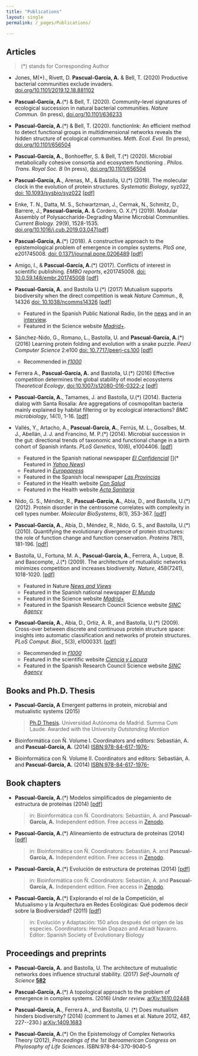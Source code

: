 ```yaml
---
title: "Publications"
layout: single
permalink: /_pages/Publications/

---
```





## Articles
> (*) stands for Corresponding Author

* Jones, M(*)., Rivett, D. **Pascual-García, A.** & Bell, T. (2020) Productive bacterial communities exclude invaders.  [doi.org/10.1101/2019.12.18.881102](https://www.biorxiv.org/content/10.1101/2019.12.18.881102v1)

* **Pascual-García, A.**(*) & Bell, T. (2020). Community-level signatures of ecological succession in natural bacterial communities. _Nature Commun._ (In press), [doi.org/10.1101/636233](https://www.biorxiv.org/content/10.1101/636233v2)

* **Pascual-García, A.**(*) & Bell, T. (2020). functionInk: An efficient method to detect functional groups in multidimensional networks reveals the hidden structure of ecological communities. _Meth. Ecol. Evol._ (In press), [doi.org/10.1101/656504](https://www.biorxiv.org/content/10.1101/656504v3)

* **Pascual-García, A.**, Bonhoeffer, S. & Bell, T.(*) (2020). Microbial metabolically cohesive consortia and ecosystem functioning
. _Philos. Trans. Royal Soc. B_ (In press), [doi.org/10.1101/656504](https://www.biorxiv.org/content/10.1101/656504v3)

* **Pascual-García, A.**, Arenas, M., & Bastolla, U.(*) (2019). The molecular clock in the evolution of protein structures. _Systematic Biology_, syz022, [doi: 10.1093/sysbio/syz022](https://doi.org/10.1093/sysbio/syz022) [[pdf]](/assets/articles/Pascual-Garcia_MolecularClockProteinStructure_SystBiology_2019.pdf)

* Enke, T. N., Datta, M. S., Schwartzman, J., Cermak, N., Schmitz, D., Barrere, J., **Pascual-García, A.** & Cordero, O. X.(*) (2019). Modular Assembly of Polysaccharide-Degrading Marine Microbial Communities. _Current Biology._ 29(9), 1528-1535. [doi.org/10.1016/j.cub.2019.03.047](https://doi.org/10.1016/j.cub.2019.03.047)[[pdf]](/assets/articles/Enke_ModularAssembly_CurrentBiology_2019.pdf)

* **Pascual‐García, A.**(*) (2018). A constructive approach to the epistemological problem of emergence in complex systems.  _PloS one_, e201745008. [doi: 0.1371/journal.pone.0206489](https://doi.org/10.1371/journal.pone.0206489)
 [[pdf]](/assets/articles/Pascual-Garcia_EmergenceComplexSystems_PloSone_2018.pdf)

* Amigo, I., & **Pascual‐García, A.**(*) (2017). Conflicts of interest in scientific publishing. _EMBO reports_, e201745008. [doi: 10.0.59.148/embr.201745008](http://10.0.59.148/embr.201745008) [[pdf]](/assets/articles/Amigo_ConflictInterestSciencePublish_EMBOrep_2017.pdf)

* **Pascual-García, A.** and Bastolla U.(*) (2017) Mutualism supports biodiversity when the direct competition is weak _Nature Commun._, 8, 14326 [doi: 10.1038/ncomms14326](https://doi.org/10.1038/ncomms14326) [[pdf]](/assets/articles/Pascual-Garcia_May-MacArthur_NatComm_2017.pdf)
  * Featured in the Spanish Public National Radio, (in the [news](http://www.rtve.es/alacarta/audios/el-laboratorio-de-jal/laboratorio-jal-decide-especies-sobreviven-24-03-17/3955758/) and in an [interview](http://www.rtve.es/alacarta/audios/entre-probetas/entre-probetas-estimulo-matematicas-evolucion-especies-29-03-17/3960928/).
  * Featured in the Science website [_Madrid+_](http://www.madrimasd.org/blogs/biocienciatecnologia/2017/03/10/133645#respond).

* Sánchez-Nido, G., Romano, L., Bastolla, U. and **Pascual-García, A.**(*) (2016) Learning protein folding and evolution with a snake puzzle. _PeerJ Computer Science_ 2:e100 [doi: 10.7717/peerj-cs.100](https://doi.org/10.7717/peerj-cs.100) [[pdf]](/assets/articles/Nido_SnakePuzzle_PeerJCompSc_2016.pdf)
  *  Recommended in [_f1000_](https://f1000.com/prime/727082679)

* Ferrera A., **Pascual-García, A.** and Bastolla, U.(*) (2016) Effective competition determines the global stability of model ecosystems _Theoretical Ecology_, [doi:10.1007/s12080-016-0322-z](https://doi.org/10.1007/s12080-016-0322-z) [[pdf]](/assets/articles/Ferrera_GlobalStabilityEffectiveCompetition_TheorEcol_2016.pdf)

* **Pascual-García, A.**, Tamames, J. and Bastolla, U.(*) (2014). Bacteria dialog with Santa Rosalia: Are aggregations of cosmopolitan bacteria mainly explained by habitat filtering or by ecological interactions? _BMC microbiology_, 14(1), 1-16. [[pdf]](/assets/articles/Pascual-Garcia_Dialog-StaRosalia_BMCmicrob_2014.pdf)


* Vallés, Y., Artacho, A., **Pascual-García, A.**, Ferrús, M. L., Gosalbes, M. J., Abellán, J. J. and Francino, M. P.(*) (2014). Microbial succession in the gut: directional trends of taxonomic and functional change in a birth cohort of Spanish infants. _PLoS Genetics_, 10(6), e1004406. [[pdf]](/assets/articles/Valles_Microbial-Succession-Gut_PloSgenetics_2014.pdf)
  * Featured in the Spanish national newspaper [_El Confidencial_](http://www.elconfidencial.com/ultima-hora-en-vivo/2014-08-21/demuestran-que-las-bacterias-intestinales-del-bebe-difieren-de-las-del-adulto_342705/)
 [](* Featured in [_Yahoo News_](https://es.noticias.yahoo.com/microflora-intestinal-beb\%C3\%A9s-a\%C3\%B1o-distinta-adultos-113135141.html))
  * Featured in [_Europapress_](http://www.europapress.es/comunitat-valenciana/noticia-investigadores-revelan-microflora-intestinal-bebes-ano-vida-distinta-adultos-20140821130409.html)
  * Featured in the Spanish local newspaper [_Las Provincias_](http://www.lasprovincias.es/agencias/valencia/201408/21/demuestran-bacterias-intestinales-bebe-170164.html)
  * Featured in the Health website [_Con Salud_](http://www.consalud.es/seenews.php?id=12657)
  * Featured in the Health website [_Acta Sanitaria_](http://www.actasanitaria.com/investigadores-de-fisabio-estudian-el-desarrollo-de-bacterias-intestinales-en-bebes/)

* Nido, G. S., Méndez, R., **Pascual-García, A.**, Abia, D., and Bastolla, U.(*) (2012). Protein disorder in the centrosome correlates with complexity in cell types number. _Molecular BioSystems_, 8(1), 353-367. [[pdf]](/assets/articles/Nido_Disorder-Centrosome_MolBioSyst_2012.pdf)

* **Pascual-García, A.**, Abia, D., Méndez, R., Nido, G. S., and Bastolla, U.(*) (2010). Quantifying the evolutionary divergence of protein structures: the role of function change and function conservation. _Proteins_ 78(1), 181-196. [[pdf]](/assets/articles/Pascual-Garcia_Structure-Rate-Evol_Proteins_2010.pdf)

* Bastolla, U., Fortuna, M. A., **Pascual-García, A.**, Ferrera, A., Luque, B. and Bascompte, J.(*) (2009). The architecture of mutualistic networks minimizes competition and increases biodiversity. _Nature_, 458(7241), 1018-1020. [[pdf]](/assets/articles/Bastolla_Mutualism-Nestedness_Nature_2009.pdf)
  * Featured in Nature [_News and Views_](http://www.nature.com/nature/journal/v458/n7241/full/458979a.html)
  * Featured in the Spanish national newspaper [_El Mundo_](http://www.elmundo.es/suplementos/natura/2009/36/1242079208.html)
  * Featured in the Science website [_Madrid+_](http://www.madrimasd.org/informacionidi/noticias/noticia.asp?id=39441&tipo=g)
  * Featured in the Spanish Research Council Science website [_SINC Agency_](http://www.agenciasinc.es/Noticias/La-arquitectura-de-la-naturaleza-minimiza-la-competencia-entre-especies-y-fomenta-la-biodiversidad)

* **Pascual-García, A.**, Abia, D., Ortiz, A. R., and Bastolla, U.(*) (2009). Cross-over between discrete and continuous protein structure space: insights into automatic classification and networks of protein structures. _PLoS Comput. Biol._, 5(3), e1000331. [[pdf]](/assets/articles/Pascual-Garcia_Prot-Struct-Cross-Over_PLoS_2009.pdf)
  * Recommended in [_f1000_](http://f1000.com/prime/1165026)
  * Featured in the scientific website [_Ciencia y Locura_](https://articuloscientificos.wordpress.com/2012/10/28/es-posible-clasificar-de-forma-objetiva-las-estructuras-de-las-proteinas/)
  * Featured in the Spanish Research Council Science website [_SINC Agency_](http://www.agenciasinc.es/Noticias/Es-posible-clasificar-de-forma-objetiva-las-estructuras-de-las-proteinas)
  
## Books and Ph.D. Thesis

* **Pascual-García, A** Emergent patterns in protein, microbial and mutualistic systems (2015)
  > [Ph.D Thesis](http://hdl.handle.net/10486/668019). Universidad Autónoma de Madrid. Summa Cum Laude. Awarded with the University _Outstanding Mention_  

* Bioinformática con Ñ. Volume I. Coordinators and editors: Sebastián, A. and **Pascual-García, A.** (2014) [ISBN:978-84-617-1976-](https://zenodo.org/communities/bioinfconn/about/)

* Bioinformática con Ñ. Volume II. Coordinators and editors: Sebastián, A. and **Pascual-García, A.** (2014) [ISBN:978-84-617-1976-](https://zenodo.org/communities/bioinfconn/about/)


## Book chapters


* **Pascual-García, A.**(*) Modelos simplificados de plegamiento de estructura de proteínas (2014) [[pdf]](/assets/chapters/Pascual-Garcia_Plegamiento_LibBioinf.pdf)
  > in: Bioinformática con Ñ. Coordinators: Sebastián, A. and **Pascual-García, A.**
  > Independent edition. Free access in [Zenodo](http://doi.org/10.5281/zenodo.1066348). 

* **Pascual-García, A.**(*) Alineamiento de estructura de proteínas (2014) [[pdf]](/assets/chapters/Pascual-Garcia_ProtStrAlign_LibBioinf.pdf)
  > in: Bioinformática con Ñ. Coordinators: Sebastián, A. and **Pascual-García, A.**
  > Independent edition. Free access in [Zenodo](http://doi.org/10.5281/zenodo.1066346).

* **Pascual-García, A.**(*) Evolución de estructura de proteínas (2014) [[pdf]](/assets/chapters/Pascual-Garcia_ProtStrEvol_LibBioinf.pdf)
  > in: Bioinformática con Ñ. Coordinators: Sebastián, A. and **Pascual-García, A.**
  > Independent edition. Free access in [Zenodo](http://doi.org/10.5281/zenodo.1066350).

* **Pascual-García, A.**(*) Explorando el rol de la Competición, el Mutualismo y la Arquitectura en Redes Ecológicas: Qué podemos decir sobre la Biodiversidad? (2011) [[pdf]](/assets/chapters/Pascual-Garcia_Mutualismo_SESBE_final.pdf)
  > in: Evolución y Adaptación: 150 años después del origen de las especies.
  > Coordinators: Hernán Dopazo and Arcadi Navarro. Editor: Spanish Society of Evolutionary Biology

## Proceedings and preprints

* **Pascual-García, A.** and Bastolla, U. The architecture of mutualistic networks does influence structural stability. (2017) _Self-Journals of Science_ [**582**](http://sjscience.org/article?id=582) 

* **Pascual-García, A.**(*) A topological approach to the problem of emergence in complex systems. (2016) _Under review._ [arXiv:1610.02448](https://arxiv.org/abs/1610.02448)

 [* **Pascual-García, A.** and Bastolla, U.(*) (2016) Effective competition determines the structural stability of model ecosystems _Under review_]: #

* **Pascual-García, A.**, Ferrera A., and Bastolla, U. (*)  Does mutualism hinders biodiversity? (2014) (comment to James et al. Nature 2012, 487, 227--230.) [arXiv:1409.1683](https://arxiv.org/abs/1409.1683)

* **Pascual-García, A.**(*) On the Epistemology of Complex Networks Theory (2012), _Proceedings of the 1st Iberoamerican Congress on Phylosophy of Life Sciences_. ISBN:978-84-370-9040-5






